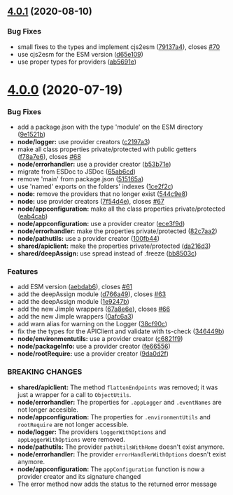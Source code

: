 ## [4.0.1](https://github.com/homer0/wootils/compare/4.0.0...4.0.1) (2020-08-10)


### Bug Fixes

* small fixes to the types and implement cjs2esm ([79137a4](https://github.com/homer0/wootils/commit/79137a41dc5233281cd6455ab20fe95f992d257f)), closes [#70](https://github.com/homer0/wootils/issues/70)
* use cjs2esm for the ESM version ([d65e109](https://github.com/homer0/wootils/commit/d65e109067b8713cfcb4d82930d54aaa4eebd628))
* use proper types for providers ([ab5691e](https://github.com/homer0/wootils/commit/ab5691e8a92da50d6ed5b6d924fc3892890c80d7))

# [4.0.0](https://github.com/homer0/wootils/compare/3.0.4...4.0.0) (2020-07-19)


### Bug Fixes

* add a package.json with the type 'module' on the ESM directory ([9e1521b](https://github.com/homer0/wootils/commit/9e1521b374e92bcdbd282e46d530325b4d21d2e7))
* **node/logger:** use provider creators ([c2197a3](https://github.com/homer0/wootils/commit/c2197a36a5abf223bdce48daaea1d05996b1162c))
* make all class properties private/protected with public getters ([f78a7e6](https://github.com/homer0/wootils/commit/f78a7e667c54c7c3d8e86c061c0fe6bd360b1617)), closes [#68](https://github.com/homer0/wootils/issues/68)
* **node/errorhandler:** use a provider creator ([b53b71e](https://github.com/homer0/wootils/commit/b53b71eab3f020f6b5f36e5b52961b45bc7a5958))
* migrate from ESDoc to JSDoc ([65ab6cd](https://github.com/homer0/wootils/commit/65ab6cdaa69b79fca64efc6af458a5ae4d662661))
* remove 'main' from package.json ([515165a](https://github.com/homer0/wootils/commit/515165a0837489a3302eaba8754321dd363f9dea))
* use 'named' exports on the folders' indexes ([1ce2f2c](https://github.com/homer0/wootils/commit/1ce2f2ce0af6ac16a2b19a5be06b0966220b7990))
* **node:** remove the providers that no longer exist ([544c9e8](https://github.com/homer0/wootils/commit/544c9e81e9798bf343346b064bf41b20551da9d6))
* **node:** use provider creators ([7f54d4e](https://github.com/homer0/wootils/commit/7f54d4e662b9510bd91fe68a3a2e8b51c9fb8327)), closes [#67](https://github.com/homer0/wootils/issues/67)
* **node/appconfiguration:** make all the class properties private/protected ([eab4cab](https://github.com/homer0/wootils/commit/eab4cab9f4ac8eb60b2fc58fec9542174a648e33))
* **node/appconfiguration:** use a provider creator ([ece3f9d](https://github.com/homer0/wootils/commit/ece3f9d2c3fd7061ca780bd821616628f8f238e3))
* **node/errorhandler:** make the properties private/protected ([82c7aa2](https://github.com/homer0/wootils/commit/82c7aa27dd5fe0bda2994a3af4e7970dad46adf2))
* **node/pathutils:** use a provider creator ([100fb44](https://github.com/homer0/wootils/commit/100fb449d953f2bfd1ef2d6af11d735c5cae9a71))
* **shared/apiclient:** make the properties private/protected ([da216d3](https://github.com/homer0/wootils/commit/da216d328e50e08c91846cecdaec2e7cbb0335fc))
* **shared/deepAssign:** use spread instead of .freeze ([bb8503c](https://github.com/homer0/wootils/commit/bb8503cc835c90c6d1f2e208a2827daf0039c302))


### Features

* add ESM version ([aebdab6](https://github.com/homer0/wootils/commit/aebdab60f774ba97bffad356c8d4cad783230d0c)), closes [#61](https://github.com/homer0/wootils/issues/61)
* add the deepAssign module ([d766a49](https://github.com/homer0/wootils/commit/d766a490c93aa654113a41762c607b6601095c6d)), closes [#63](https://github.com/homer0/wootils/issues/63)
* add the deepAssign module ([1e9247b](https://github.com/homer0/wootils/commit/1e9247b8d9bf5a5165f8a5cee9a28437aab5b08f))
* add the new Jimple wrappers ([67a8e6e](https://github.com/homer0/wootils/commit/67a8e6e71015d6ffc3007e089afac6dddb13298e)), closes [#66](https://github.com/homer0/wootils/issues/66)
* add the new Jimple wrappers ([0afc6a3](https://github.com/homer0/wootils/commit/0afc6a35c50c3f4c31fed5159280f4b84bf7e855))
* add warn alias for warning on the Logger ([38cf90c](https://github.com/homer0/wootils/commit/38cf90c09bccf4ecb09d2ebf8ceac00b611e61fb))
* fix the the types for the APIClient and validate with ts-check ([346449b](https://github.com/homer0/wootils/commit/346449bb8775b1438c35e7bf982f7d3ffb0e37d5))
* **node/environmentutils:** use a provider creator ([c6821f9](https://github.com/homer0/wootils/commit/c6821f925f97bc01d5d706ffdb937beb96ebb3bb))
* **node/packageInfo:** use a provider creator ([fe66556](https://github.com/homer0/wootils/commit/fe66556d65ffe7e85d6c48272c277dd8bc4ef986))
* **node/rootRequire:** use a provider creator ([9da0d2f](https://github.com/homer0/wootils/commit/9da0d2fb4e0974b556c5967d41105e5740f210b2))


### BREAKING CHANGES

* **shared/apiclient:** The method `flattenEndpoints` was removed; it was just a wrapper for a call to
`ObjectUtils`.
* **node/errorhandler:** The properties for `.appLogger` and `.eventNames` are not longer accesible.
* **node/appconfiguration:** The properties for `.environmentUtils` and `rootRequire` are not longer accessible.
* **node/logger:** The providers `loggerWithOptions` and `appLoggerWithOptions` were removed.
* **node/pathutils:** The provider `pathUtilsWithHome` doesn't exist anymore.
* **node/errorhandler:** The provider `errorHandlerWithOptions` doesn't exist anymore.
* **node/appconfiguration:** The `appConfiguration` function is now a provider creator and its signature changed
* The error method now adds the status to the returned error message
